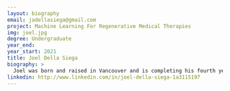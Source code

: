 ```yaml
---
layout: biography
email: jadellasiega@gmail.com
project: Machine Learning For Regenerative Medical Therapies
img: joel.jpg
degree: Undergraduate
year_end: 
year_start: 2021
title: Joel Della Siega
biography: >
  Joel was born and raised in Vancouver and is completing his fourth year of a Chemical and Biological Engineering undergrad. He has past experience with regenerative medicine research with the Piret Group. He is most interested in the applications of machine learning to aid the development of regenerative medical therapies. He has a background as a varsity athlete at UBC and as a national-level high jumper. He spends his spare time coaching high jump, playing sports, and tutoring.
linkedin: http://www.linkedin.com/in/joel-della-siega-1a3115197
---
```

